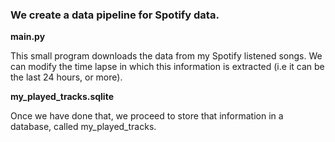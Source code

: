 ### We create a data pipeline for Spotify data.

**main.py**

This small program downloads the data from my Spotify listened songs. We can modify the time lapse in which this information is extracted (i.e it can be the last 24 hours, or more).

**my_played_tracks.sqlite**

Once we have done that, we proceed to store that information in a database, called my_played_tracks.
